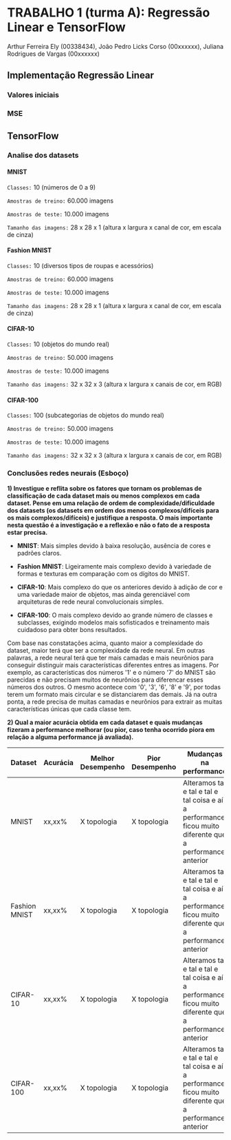 # TRABALHO 1 (turma A): Regressão Linear e TensorFlow 
Arthur Ferreira Ely (00338434), João Pedro Licks Corso (00xxxxxx), Juliana Rodrigues de Vargas (00xxxxxx)

## Implementação Regressão Linear

### Valores iniciais

### MSE


## TensorFlow

### Analise dos datasets
#### MNIST
```Classes:``` 10 (números de 0 a 9)

```Amostras de treino:``` 60.000 imagens

```Amostras de teste:``` 10.000 imagens

```Tamanho das imagens:``` 28 x 28 x 1 (altura x largura x canal de cor, em escala de cinza)

#### Fashion MNIST
```Classes:``` 10 (diversos tipos de roupas e acessórios)

```Amostras de treino:``` 60.000 imagens

```Amostras de teste:``` 10.000 imagens

```Tamanho das imagens:``` 28 x 28 x 1 (altura x largura x canal de cor, em escala de cinza)

#### CIFAR-10
```Classes:``` 10 (objetos do mundo real)

```Amostras de treino:``` 50.000 imagens

```Amostras de teste:``` 10.000 imagens

```Tamanho das imagens:``` 32 x 32 x 3 (altura x largura x canais de cor, em RGB)

#### CIFAR-100
```Classes:``` 100 (subcategorias de objetos do mundo real)

```Amostras de treino:``` 50.000 imagens

```Amostras de teste:``` 10.000 imagens

```Tamanho das imagens:``` 32 x 32 x 3 (altura x largura x canais de cor, em RGB)

### Conclusões redes neurais (Esboço)

**1) Investigue e reflita sobre os fatores que tornam os problemas de classificação de cada dataset mais ou menos complexos em cada dataset. Pense em uma relação de ordem de complexidade/dificuldade dos datasets (os datasets em ordem dos menos complexos/difíceis para os mais complexos/difíceis) e justifique a resposta. O mais importante nesta questão é a investigação e a reflexão e não o fato de a resposta estar precisa.**

- **MNIST**: Mais simples devido à baixa resolução, ausência de cores e padrões claros.

- **Fashion MNIST**: Ligeiramente mais complexo devido à variedade de formas e texturas em comparação com os dígitos do MNIST.

- **CIFAR-10**: Mais complexo do que os anteriores devido à adição de cor e uma variedade maior de objetos, mas ainda gerenciável com arquiteturas de rede neural convolucionais simples.

- **CIFAR-100**: O mais complexo devido ao grande número de classes e subclasses, exigindo modelos mais sofisticados e treinamento mais cuidadoso para obter bons resultados.

Com base nas constatações acima, quanto maior a complexidade do dataset, maior terá que ser a complexidade da rede neural. Em outras palavras, a rede neural terá que ter mais camadas e mais neurônios para conseguir distinguir mais características diferentes entres as imagens. Por exemplo, as características dos números '1' e o número '7' do MNIST são parecidas e não precisam muitos de neurônios para diferencar esses números dos outros. O mesmo acontece com '0', '3', '6', '8' e '9', por todas terem um formato mais circular e se distanciarem das demais. Já na outra ponta, a rede precisa de muitas camadas e neurônios para extrair as muitas características únicas que cada classe tem.

**2) Qual a maior acurácia obtida em cada dataset e quais mudanças fizeram a performance melhorar (ou pior, caso tenha ocorrido piora em relação a alguma performance já avaliada).**


|Dataset| Acurácia | Melhor Desempenho | Pior Desempenho| Mudanças na performance |
| ------------- | ------------- | ------------- | ------------- | ------------- |
|MNIST          |xx,xx%         |X topologia    |X topologia    |Alteramos tal e tal e tal e tal coisa e aí a performance ficou muito diferente que a performance anterior|
|Fashion MNIST  |xx,xx%         |X topologia    |X topologia    |Alteramos tal e tal e tal e tal coisa e aí a performance ficou muito diferente que a performance anterior
|CIFAR-10       |xx,xx%         |X topologia    |X topologia    |Alteramos tal e tal e tal e tal coisa e aí a performance ficou muito diferente que a performance anterior
|CIFAR-100      |xx,xx%         |X topologia    |X topologia    |Alteramos tal e tal e tal e tal coisa e aí a performance ficou muito diferente que a performance anterior



